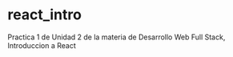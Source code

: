 # react_intro
Practica 1 de Unidad 2 de la materia de Desarrollo Web Full Stack, Introduccion a React
